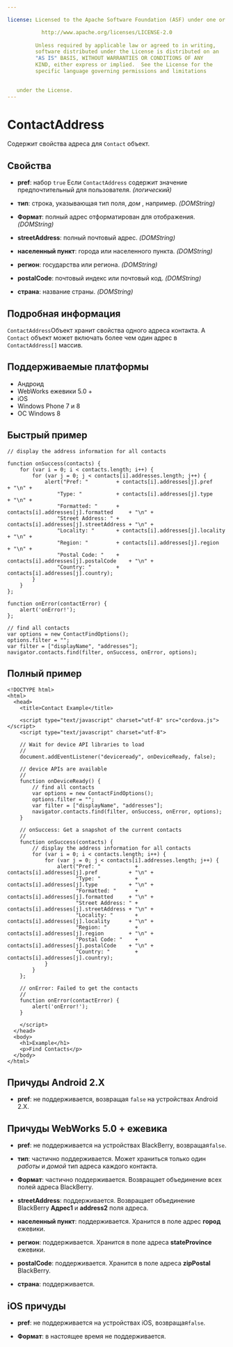 ```yaml
---

license: Licensed to the Apache Software Foundation (ASF) under one or more contributor license agreements. See the NOTICE file distributed with this work for additional information regarding copyright ownership. The ASF licenses this file to you under the Apache License, Version 2.0 (the "License"); you may not use this file except in compliance with the License. You may obtain a copy of the License at

           http://www.apache.org/licenses/LICENSE-2.0
    
         Unless required by applicable law or agreed to in writing,
         software distributed under the License is distributed on an
         "AS IS" BASIS, WITHOUT WARRANTIES OR CONDITIONS OF ANY
         KIND, either express or implied.  See the License for the
         specific language governing permissions and limitations
    

   under the License.
---
```


# ContactAddress

Содержит свойства адреса для `Contact` объект.

## Свойства

*   **pref**: набор `true` Если `ContactAddress` содержит значение предпочтительный для пользователя. *(логический)*

*   **тип**: строка, указывающая тип поля, *дом* , например. *(DOMString)*

*   **Формат**: полный адрес отформатирован для отображения. *(DOMString)*

*   **streetAddress**: полный почтовый адрес. *(DOMString)*

*   **населенный пункт**: города или населенного пункта. *(DOMString)*

*   **регион**: государства или региона. *(DOMString)*

*   **postalCode**: почтовый индекс или почтовый код. *(DOMString)*

*   **страна**: название страны. *(DOMString)*

## Подробная информация

`ContactAddress`Объект хранит свойства одного адреса контакта. A `Contact` объект может включать более чем один адрес в `ContactAddress[]` массив.

## Поддерживаемые платформы

*   Андроид
*   WebWorks ежевики 5.0 +
*   iOS
*   Windows Phone 7 и 8
*   ОС Windows 8

## Быстрый пример

    // display the address information for all contacts
    
    function onSuccess(contacts) {
        for (var i = 0; i < contacts.length; i++) {
            for (var j = 0; j < contacts[i].addresses.length; j++) {
                alert("Pref: "         + contacts[i].addresses[j].pref          + "\n" +
                    "Type: "           + contacts[i].addresses[j].type          + "\n" +
                    "Formatted: "      + contacts[i].addresses[j].formatted     + "\n" +
                    "Street Address: " + contacts[i].addresses[j].streetAddress + "\n" +
                    "Locality: "       + contacts[i].addresses[j].locality      + "\n" +
                    "Region: "         + contacts[i].addresses[j].region        + "\n" +
                    "Postal Code: "    + contacts[i].addresses[j].postalCode    + "\n" +
                    "Country: "        + contacts[i].addresses[j].country);
            }
        }
    };
    
    function onError(contactError) {
        alert('onError!');
    };
    
    // find all contacts
    var options = new ContactFindOptions();
    options.filter = "";
    var filter = ["displayName", "addresses"];
    navigator.contacts.find(filter, onSuccess, onError, options);
    

## Полный пример

    <!DOCTYPE html>
    <html>
      <head>
        <title>Contact Example</title>
    
        <script type="text/javascript" charset="utf-8" src="cordova.js"></script>
        <script type="text/javascript" charset="utf-8">
    
        // Wait for device API libraries to load
        //
        document.addEventListener("deviceready", onDeviceReady, false);
    
        // device APIs are available
        //
        function onDeviceReady() {
            // find all contacts
            var options = new ContactFindOptions();
            options.filter = "";
            var filter = ["displayName", "addresses"];
            navigator.contacts.find(filter, onSuccess, onError, options);
        }
    
        // onSuccess: Get a snapshot of the current contacts
        //
        function onSuccess(contacts) {
            // display the address information for all contacts
            for (var i = 0; i < contacts.length; i++) {
                for (var j = 0; j < contacts[i].addresses.length; j++) {
                    alert("Pref: "           + contacts[i].addresses[j].pref          + "\n" +
                          "Type: "           + contacts[i].addresses[j].type          + "\n" +
                          "Formatted: "      + contacts[i].addresses[j].formatted     + "\n" +
                          "Street Address: " + contacts[i].addresses[j].streetAddress + "\n" +
                          "Locality: "       + contacts[i].addresses[j].locality      + "\n" +
                          "Region: "         + contacts[i].addresses[j].region        + "\n" +
                          "Postal Code: "    + contacts[i].addresses[j].postalCode    + "\n" +
                          "Country: "        + contacts[i].addresses[j].country);
                }
            }
        };
    
        // onError: Failed to get the contacts
        //
        function onError(contactError) {
            alert('onError!');
        }
    
        </script>
      </head>
      <body>
        <h1>Example</h1>
        <p>Find Contacts</p>
      </body>
    </html>
    

## Причуды Android 2.X

*   **pref**: не поддерживается, возвращая `false` на устройствах Android 2.X.

## Причуды WebWorks 5.0 + ежевика

*   **pref**: не поддерживается на устройствах BlackBerry, возвращая`false`.

*   **тип**: частично поддерживается. Может храниться только один *работы* и *домой* тип адреса каждого контакта.

*   **Формат**: частично поддерживается. Возвращает объединение всех полей адреса BlackBerry.

*   **streetAddress**: поддерживается. Возвращает объединение BlackBerry **Адрес1** и **address2** поля адреса.

*   **населенный пункт**: поддерживается. Хранится в поле адрес **город** ежевики.

*   **регион**: поддерживается. Хранится в поле адреса **stateProvince** ежевики.

*   **postalCode**: поддерживается. Хранится в поле адреса **zipPostal** BlackBerry.

*   **страна**: поддерживается.

## iOS причуды

*   **pref**: не поддерживается на устройствах iOS, возвращая`false`.

*   **Формат**: в настоящее время не поддерживается.